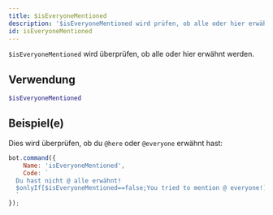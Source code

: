 ```yaml
---
title: $isEveryoneMentioned
description: '$isEveryoneMentioned wird prüfen, ob alle oder hier erwähnt werden.'
id: isEveryoneMentioned
---
```


`$isEveryoneMentioned` wird überprüfen, ob alle oder hier erwähnt werden.

## Verwendung

```php
$isEveryoneMentioned
```

## Beispiel(e)

Dies wird überprüfen, ob du `@here` oder `@everyone` erwähnt hast:

```javascript
bot.command({
    Name: 'isEveryoneMentioned',
    Code: `
  Du hast nicht @ alle erwähnt!
  $onlyIf[$isEveryoneMentioned==false;You tried to mention @ everyone!]
  `
});
```
